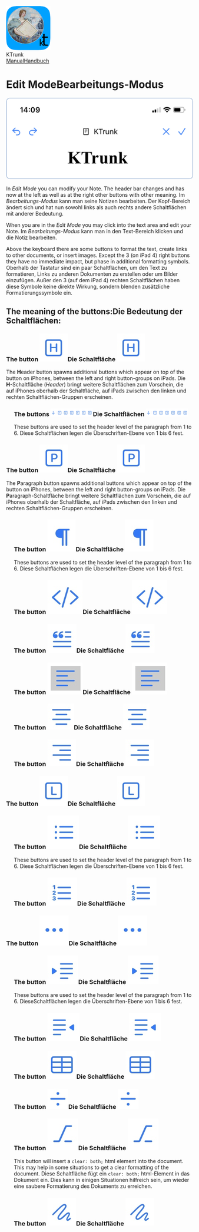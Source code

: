 
<div class="logoRow">
  <div class="logoColumn logoColumnLeft">
    <img src="./../logo120.png">
  </div>
  <div class="logoColumn logoColumnRight">
    <div class="vCentered">
      <div class="logoTitle">KTrunk</div>
      <div class="logoTitle"><a href="./../Manual.html"><span class="en">Manual</span><span class="de">Handbuch</span></a></div>
    </div>
  </div>
</div>

# <span class="en">Edit Mode</span><span class="de">Bearbeitungs-Modus</span>

<img src="EditMode.jpg" style="border: 2px solid #B0C4DE; border-radius: 10px;">

<span class="en">In <i>Edit Mode</i> you can modify your Note. The header bar changes and has now at the left as well as at the right other buttons with other meaning.</span>
<span class="de">Im <i>Bearbeitungs-Modus</i> kann man seine Notizen bearbeiten. Der Kopf-Bereich ändert sich und hat nun sowohl links als auch rechts andere Schaltflächen mit anderer Bedeutung.</span>

<span class="en">When you are in the <i>Edit Mode</i> you may click into the text area and edit your Note.</span>
<span class="de">Im <i>Bearbeitungs-Modus</i> kann man in den Text-Bereich klicken und die Notiz bearbeiten.</span>

<span class="en">Above the keyboard there are some buttons to format the text, create links to other documents, or insert images. Except the 3 (on iPad 4) right buttons they have no immediate impact, but phase in additional formatting symbols.</span>
<span class="de">Oberhalb der Tastatur sind ein paar Schaltflächen, um den Text zu formatieren, Links zu anderen Dokumenten zu erstellen oder um Bilder einzufügen. Außer den 3 (auf dem iPad 4) rechten Schaltflächen haben diese Symbole keine direkte Wirkung, sondern blenden zusätzliche Formatierungssymbole ein.</span>

<h2><span class="en">The meaning of the buttons:</span><span class="de">Die Bedeutung der Schaltflächen:</span></h2>

<h3><span class="en">The button <img src="EditButtonH.jpg" class="inLine"></span><span class="de">Die Schaltfläche <img src="EditButtonH.jpg" class="inLine"></span></h3>

<span class="en">The <b>H</b>eader button spawns additional buttons which appear on top of the button on iPhones, between the left and right button-groups on iPads.</span>
<span class="de">Die <b>H</b>-Schaltfläche (<i>Header</i>) bringt weitere Schaltflächen zum Vorschein, die auf iPhones oberhalb der Schaltfläche, auf iPads zwischen den linken und rechten Schaltflächen-Gruppen erscheinen.</span>

<div style="margin-left: 1.5em">
  <h3><span class="en">The buttons <img src="EditButtonHn.jpg" class="inLine" style="Width: 7em;"></span><span class="de">Die Schaltflächen <img src="EditButtonHn.jpg" class="inLine" style="Width: 7em;"></span></h3>

  <span class="en">These buttons are used to set the header level of the paragraph from 1 to 6.</span>
  <span class="de">Diese Schaltflächen legen die Überschriften-Ebene von 1 bis 6 fest.</span>
</div>

<h3><span class="en">The button <img src="EditButtonP.jpg" class="inLine"></span><span class="de">Die Schaltfläche <img src="EditButtonP.jpg" class="inLine"></span></h3>

<span class="en">The <b>P</b>aragraph button spawns additional buttons which appear on top of the button on iPhones, between the left and right button-groups on iPads.</span>
<span class="de">Die <b>P</b>aragraph-Schaltfläche bringt weitere Schaltflächen zum Vorschein, die auf iPhones oberhalb der Schaltfläche, auf iPads zwischen den linken und rechten Schaltflächen-Gruppen erscheinen.</span>

<div style="margin-left: 1.5em">
  <h3><span class="en">The button <img src="EditButtonPP.jpg" class="inLine"></span><span class="de">Die Schaltfläche <img src="EditButtonPP.jpg" class="inLine"></span></h3>

  <span class="en">These buttons are used to set the header level of the paragraph from 1 to 6.</span>
  <span class="de">Diese Schaltflächen legen die Überschriften-Ebene von 1 bis 6 fest.</span>
  
  <h3><span class="en">The button <img src="EditButtonPC.jpg" class="inLine"></span><span class="de">Die Schaltfläche <img src="EditButtonPC.jpg" class="inLine"></span></h3>

  <h3><span class="en">The button <img src="EditButtonPQ.jpg" class="inLine"></span><span class="de">Die Schaltfläche <img src="EditButtonPQ.jpg" class="inLine"></span></h3>

  <h3><span class="en">The button <img src="EditButtonPAL.jpg" class="inLine"></span><span class="de">Die Schaltfläche <img src="EditButtonPAL.jpg" class="inLine"></span></h3>

  <h3><span class="en">The button <img src="EditButtonPAC.jpg" class="inLine"></span><span class="de">Die Schaltfläche <img src="EditButtonPAC.jpg" class="inLine"></span></h3>

  <h3><span class="en">The button <img src="EditButtonPAR.jpg" class="inLine"></span><span class="de">Die Schaltfläche <img src="EditButtonPAR.jpg" class="inLine"></span></h3>

</div>

<h3><span class="en">The button <img src="EditButtonL.jpg" class="inLine"></span><span class="de">Die Schaltfläche <img src="EditButtonL.jpg" class="inLine"></span></h3>

<div style="margin-left: 1.5em">
  <h3><span class="en">The button <img src="EditButtonLU.jpg" class="inLine"></span><span class="de">Die Schaltfläche <img src="EditButtonLU.jpg" class="inLine"></span></h3>

  <span class="en">These buttons are used to set the header level of the paragraph from 1 to 6.</span>
  <span class="de">Diese Schaltflächen legen die Überschriften-Ebene von 1 bis 6 fest.</span>
  
  <h3><span class="en">The button <img src="EditButtonLO.jpg" class="inLine"></span><span class="de">Die Schaltfläche <img src="EditButtonLO.jpg" class="inLine"></span></h3>

</div>

<h3><span class="en">The button <img src="EditButtonEllipis.jpg" class="inLine"></span><span class="de">Die Schaltfläche <img src="EditButtonEllipis.jpg" class="inLine"></span></h3>

<div style="margin-left: 1.5em">
  <h3><span class="en">The button <img src="EditButtonElIR.jpg" class="inLine"></span><span class="de">Die Schaltfläche <img src="EditButtonElIR.jpg" class="inLine"></span></h3>

  <span class="en">These buttons are used to set the header level of the paragraph from 1 to 6.</span>
  <span class="de">DieseSchaltflächen legen die Überschriften-Ebene von 1 bis 6 fest.</span>
  
  <h3><span class="en">The button <img src="EditButtonElIL.jpg" class="inLine"></span><span class="de">Die Schaltfläche <img src="EditButtonElIL.jpg" class="inLine"></span></h3>

  <h3><span class="en">The button <img src="EditButtonElTb.jpg" class="inLine"></span><span class="de">Die Schaltfläche <img src="EditButtonElTb.jpg" class="inLine"></span></h3>

  <h3><span class="en">The button <img src="EditButtonElHR.jpg" class="inLine"></span><span class="de">Die Schaltfläche <img src="EditButtonElHR.jpg" class="inLine"></span></h3>

  <h3><span class="en">The button <img src="EditButtonElCB.jpg" class="inLine"></span><span class="de">Die Schaltfläche <img src="EditButtonElCB.jpg" class="inLine"></span></h3>

  <span class="en">This button will insert a <code>clear: both;</code> html element into the document. This may help in some situations to get a clear formatting of the document.</span>
  <span class="de">Diese Schaltfläche fügt ein <code>clear: both;</code> html-Element in das Dokument ein. Dies kann in einigen Situationen hilfreich sein, um wieder eine saubere Formatierung des Dokuments zu erreichen.</span>

  <h3><span class="en">The button <img src="EditButtonElClr.jpg" class="inLine"></span><span class="de">Die Schaltfläche <img src="EditButtonElClr.jpg" class="inLine"></span></h3>

  
</div>

<span class="en"></span>
<span class="de"></span>

<span class="en"></span>
<span class="de"></span>

<span class="en"></span>
<span class="de"></span>

<span class="en"></span>
<span class="de"></span>


<span class="en"></span>
<span class="de"></span>
